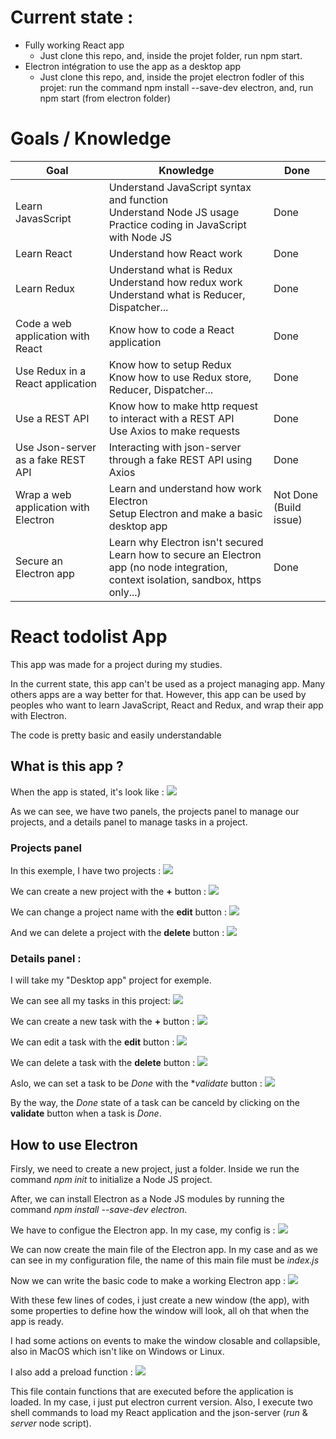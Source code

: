 # Current state :
- Fully working React app
  - Just clone this repo, and, inside the projet folder, run npm start.
- Electron intégration to use the app as a desktop app
  - Just clone this repo, and, inside the projet electron fodler of this projet: 
    run the command npm install --save-dev electron, and,
    run npm start (from electron folder)

# Goals / Knowledge
| Goal | Knowledge | Done |
|---|---|---|
|Learn JavasScript|Understand JavaScript syntax and function<br/>Understand Node JS usage<br/>Practice coding in JavaScript with Node JS|Done|
|Learn React|Understand how React work|Done|
|Learn Redux|Understand what is Redux<br/>Understand how redux work<br/>Understand what is Reducer, Dispatcher...|Done|
|Code a web application with React|Know how to code a React application|Done|
|Use Redux in a React application|Know how to setup Redux<br/>Know how to use Redux store, Reducer, Dispatcher...|Done|
|Use a REST API|Know how to make http request to interact with a REST API<br/>Use Axios to make requests|Done|
|Use Json-server as a fake REST API|Interacting with json-server through a fake REST API using Axios|Done|
|Wrap a web application with Electron|Learn and understand how work Electron<br/>Setup Electron and make a basic desktop app|Not Done (Build issue)|
|Secure an Electron app|Learn why Electron isn't secured<br/>Learn how to secure an Electron app (no node integration, context isolation, sandbox, https only...)|Done|

# React todolist App

This app was made for a project during my studies.

In the current state, this app can't be used as a project managing app. Many others apps are a way better for that.
However, this app can be used by peoples who want to learn JavaScript, React and Redux, and wrap their app with Electron.

The code is pretty basic and easily understandable

## What is this app ?

When the app is stated, it's look like :
<img src="screens/default.png"/>

As we can see, we have two panels, the projects panel to manage our projects, and a details panel to manage tasks in a project.

### Projects panel
In this exemple, I have two projects :
<img src="screens/projects.png"/>

We can create a new project with the **+** button :
<img src="screens/create-project.png"/>

We can change a project name with the **edit** button :
<img src="screens/edit-project.png"/>

And we can delete a project with the **delete** button :
<img src="screens/delete-project.png"/>

### Details panel :
I will take my "Desktop app" project for exemple.

We can see all my tasks in this project:
<img src="screens/tasks.png"/>

We can create a new task with the **+** button :
<img src="screens/create-task.png"/>

We can edit a task with the **edit** button :
<img src="screens/edit-task.png"/>

We can delete a task with the **delete** button :
<img src="screens/delete-task.png"/>

Aslo, we can set a task to be *Done* with the **validate* button :
<img src="screens/done-task.png"/>

By the way, the *Done* state of a task can be canceld by clicking on the **validate** button when a task is *Done*.

## How to use Electron

Firsly, we need to create a new project, just a folder. Inside we run the command *npm init* to initialize a Node JS project.

After, we can install Electron as a Node JS modules by running the command *npm install --save-dev electron*.

We have to configue the Electron app. In my case, my config is :
<img src="screens/electron-config.png"/>

We can now create the main file of the Electron app. In my case and as we can see in my configuration file, the name of this main file must be *index.js*

Now we can write the basic code to make a working Electron app :
<img src="screens/electron-index.png"/>

With these few lines of codes, i just create a new window (the app), with some properties to define how the window will look, all oh that when the app is ready.

I had some actions on events to make the window closable and collapsible, also in MacOS which isn't like on Windows or Linux.

I also add a preload function :
<img src="screens/electron-preload.png"/>

This file contain functions that are executed before the application is loaded. In my case, i just put electron current version.
Also, I execute two shell commands to load my React application and the json-server (*run* & *server* node script).
